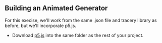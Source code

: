## Building an Animated Generator

For this execise, we'll work from the same .json file and tracery library as before, but we'll incorporate p5.js.

- Download [p5.js](https://p5js.org/download/) into the same folder as the rest of your project.
